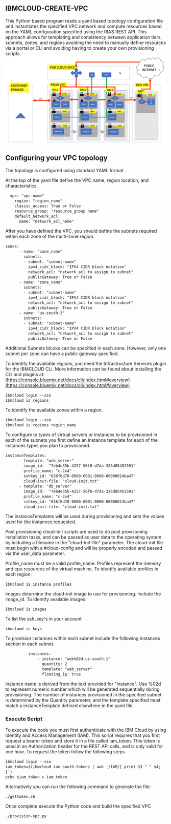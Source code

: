 ## IBMCLOUD-CREATE-VPC

This Python based program reads a yaml based topology configuration file and instantiates the specified VPC network and compute 
resources based on the YAML configuration specified using the RIAS REST API.  This approach allows for templating and 
consistency between application tiers, subnets, zones, and regions avoiding the need to manually define resources via a portal
or CLI and avoiding having to create your own provisioning scripts.
![](topology.png?raw=true)


## Configuring your VPC topology
The topology is configured using standard YAML format

At the top of the yaml file define the VPC name, region location, and characteristics.
```
- vpc: "vpc name"
    region: "region_name"
    classic_access: True or False
    resource_group: "resource_group name"
    default_network_acl:
      name: "network_acl_name"
```
After you have defined the VPC, you should define the subnets required within each zone of the multi-zone region.
```
zones:
      - name: "zone_name"
        subnets:
        - subnet: "subnet-name"
          ipv4_cidr_block: "IPV4 CIDR block notation"
          network_acl: "network_acl to assign to subnet"
          publicGateway: True or False
      - name: "zone_name"
        subnets:
        - subnet: "subnet-name"
          ipv4_cidr_block: "IPV4 CIDR block notation"
          network_acl: "network_acl to assign to subnet"
          publicGateway: True or False
      - name: "us-south-3"
        subnets:
        - subnet: "subnet-name"
          ipv4_cidr_block: "IPV4 CIDR block notation"
          network_acl: "network_acl to assign to subnet"
          publicGateway: True or False
```
Additional Subnets blcoks can be specified in each zone.    However, only one subnet per zone can have a public gateway specified.


To identify the available regions, you need the Infrastructure Services plugin for the IBMCLOUD CLi.   More information can be found about installing
the CLI and plugins at: [https://console.bluemix.net/docs/cli/index.html#overview](https://console.bluemix.net/docs/cli/index.html#overview)
```
ibmcloud login --sso
ibmcloud is regions
```
To identify the available zones within a region.
```
ibmcloud login --sso
ibmcloud is regions region_name
```
To configure to types of virtual servers or instances to be provisioned in each of the subnets you first define an instance
template for each of the instances types you plan to provisioned.

```
instanceTemplates:
      - template: "web_server"
        image_id:  "7eb4e35b-4257-56f8-d7da-326d85452591"
        profile_name: "c-2x4"
        sshkey_id: "636f6d70-0000-0001-0000-00000014ba47" 
        cloud-init-file: "cloud-init.txt"
      - template: "db_server"
        image_id:  "7eb4e35b-4257-56f8-d7da-326d85452591" 
        profile_name: "c-2x4"
        sshkey_id: "636f6d70-0000-0001-0000-00000014ba47" 
        cloud-init-file: "cloud-init.txt"
```
The instanceTemplates will be used during provisioning and sets the values used for the instances requested.

Post provisioning cloud-init scripts are used to do post provisioning installation tasks, and can be passed as
user data to the operating system by including a filename in the "cloud-init-file" parameter.   The cloud-init
file must begin with a #cloud-config and will be properly encoded and passed via the user_data parameter.

Profile_name must be a valid profile_name.   Profiles represent the memory and cpu resources of the virtual machine. 
To identify available profiles in each region:

```
ibmcloud is instance profiles
```

Images determine the cloud-init image to use for provisioning.  Include the image_id.  To identify available images

```
ibmcloud is images
```

To list the ssh_key's in your account
```
ibmcloud is keys
```

To provision instances within each subnet include the following instances section in each subnet.

```
          instances:
              - instance: "web%02d-us-south-1"
                quantity: 2
                template: "web_server"
                floating_ip: true
```

Instance name is derived from the text provided for "instance".   Use %02d to represent numeric number which will
be generated sequentially during provisioning.    The number of instances provisioned in the specified subnet is determined
by the Quantity parameter, and the template specified must match a instanceTemplate defined elsewhere in the yaml file.

### Execute Script
To execute the code you must first authenticate with the IBM Cloud by using Identity and Access Management (IAM).  This script requires that you first request a bearer token and store
it in a file called iam_token.   This token is used in an Authorization header for the REST API calls, and is only valid for one hour.  To 
request the token follow the following steps

```
ibmcloud login --sso
iam_token=$(ibmcloud iam oauth-tokens | awk '/IAM/{ print $3 " " $4; }')
echo $iam_token > iam_token
```
Alternatively you can run the following command to generate the file:
```
./gettoken.sh
```

Once complete execute the Python code and build the specified VPC
```
./provision-vpc.py
```
